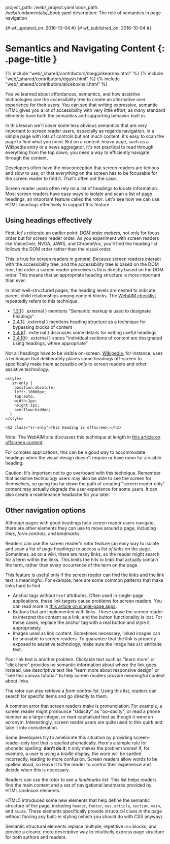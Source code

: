 project_path: /web/_project.yaml
book_path: /web/fundamentals/_book.yaml
description: The role of semantics in page navigation


{# wf_updated_on: 2016-10-04 #}
{# wf_published_on: 2016-10-04 #}

# Semantics and Navigating Content {: .page-title }

{% include "web/_shared/contributors/megginkearney.html" %}
{% include "web/_shared/contributors/dgash.html" %}
{% include "web/_shared/contributors/aliceboxhall.html" %}



You've learned about affordances, semantics, and how assistive technologies use
the accessibility tree to create an alternative user experience for their users.
You can see that writing expressive, semantic HTML gives you a lot of
accessibility with very little effort, as many standard elements have both the
semantics and supporting behavior built in.

In this lesson we'll cover some less obvious semantics that are very important
to screen reader users, especially as regards navigation. In a simple page with
lots of controls but not much content, it's easy to scan the page to find what
you need. But on a content-heavy page, such as a Wikipedia entry or a news
aggregator, it's not practical to read through everything from the top down; you
need a way to efficiently navigate through the content.

Developers often have the misconception that screen readers are tedious and slow
to use, or that everything on the screen has to be focusable for the screen
reader to find it. That's often not the case.

Screen reader users often rely on a list of headings to locate information. Most
screen readers have easy ways to isolate and scan a list of page headings, an
important feature called the *rotor*. Let's see how we can use HTML headings
effectively to support this feature.

## Using headings effectively

First, let's reiterate an earlier point: [*DOM order
matters*](/web/fundamentals/accessibility/focus/dom-order-matters), not only for
focus order but for screen reader order. As you experiment with screen readers
like VoiceOver, NVDA, JAWS, and ChromeVox, you'll find the heading list follows
the DOM order rather than the visual order.

This is true for screen readers in general. Because screen readers interact with
the accessibility tree, and the accessibility tree is based on the DOM tree, the
order a screen reader perceives is thus directly based on the DOM order. This
means that an appropriate heading structure is more important than ever.

In most well-structured pages, the heading levels are nested to indicate
parent-child relationships among content blocks. The [WebAIM
checklist](http://webaim.org/standards/wcag/checklist) repeatedly refers to this
technique.

 - [1.3.1](http://webaim.org/standards/wcag/checklist#sc1.3.1){: .external }
   mentions "Semantic markup is used to designate headings"
 - [2.4.1](http://webaim.org/standards/wcag/checklist#sc2.4.1){: .external }
   mentions heading structure as a technique for bypassing blocks of
   content
 - [2.4.6](http://webaim.org/standards/wcag/checklist#sc2.4.6){: .external }
   discusses some details for writing useful headings
 - [2.4.10](http://webaim.org/standards/wcag/checklist#sc2.4.10){: .external }
   states "individual sections of content are designated using headings,
   where appropriate"

Not all headings have to be visible on-screen.
[Wikipedia](https://www.wikipedia.org/), for instance, uses a technique that
deliberately places some headings off-screen to specifically make them
accessible *only* to screen readers and other assistive technology.

    <style>
      .sr-only {
        position:absolute;
        left:-10000px;
        top:auto;
        width:1px;
        height:1px;
        overflow:hidden;
      }
    </style>

    <h2 class="sr-only">This heading is offscreen.</h2>

Note: The WebAIM site discusses this technique at length in [this
article on offscreen content](http://webaim.org/techniques/css/invisiblecontent/).

For complex applications, this can be a good way to accommodate headings when
the visual design doesn't require or have room for a visible heading.

Caution: It's important not to go overboard with this technique. Remember that
assistive technology users may also be able to see the screen for themselves, so
going too far down the path of creating "screen reader only" content may
actually degrade the user experience for some users. It can also create a
maintenance headache for you later.

## Other navigation options

Although pages with good headings help screen reader users navigate, there are
other elements they can use to move around a page, including *links*, *form
controls*, and *landmarks*.

Readers can use the screen reader's rotor feature (an easy way to isolate and
scan a list of page headings) to access a *list of links* on the page.
Sometimes, as on a wiki, there are many links, so the reader might search for a
term within the links. This limits the hits to links that actually contain the
term, rather than every occurrence of the term on the page.

This feature is useful only if the screen reader can find the links and the link
text is meaningful. For example, here are some common patterns that make links
hard to find.

 - Anchor tags without `href` attributes. Often used in single-page
   applications, these link targets cause problems for screen readers. You can
   read more in [this article on single-page apps](http://neugierig.org/software/blog/2014/02/single-page-app-links.html).
 - Buttons that are implemented with links. These cause the screen reader to
   interpret the content as a link, and the button functionality is lost. For
   these cases, replace the anchor tag with a real button and style it
   appropriately.
 - Images used as link content. Sometimes necessary, linked images can be
   unusable to screen readers. To guarantee that the link is properly exposed to
   assistive technology, make sure the image has `alt` attribute text.

Poor link text is another problem. Clickable text such as "learn more" or "click
here" provides no semantic information about where the link goes. Instead, use
descriptive text like "learn more about responsive design" or "see this canvas
tutorial" to help screen readers provide meaningful context about links.

The rotor can also retrieve a *form control list*. Using this list, readers can
search for specific items and go directly to them.

A common error that screen readers make is pronunciation. For example, a screen
reader might pronounce "Udacity" as "oo-dacity", or read a phone number as a
large integer, or read capitalized text as though it were an acronym.
Interestingly, screen reader users are quite used to this quirk and take it into
consideration.

Some developers try to ameliorate this situation by providing screen-reader-only
text that is spelled phonetically. Here's a simple rule for phonetic spelling:
**don't do it**; it only makes the problem worse! If, for example, a user is using
a braille display, the word will be spelled incorrectly, leading to more
confusion. Screen readers allow words to be spelled aloud, so leave it to the
reader to control their experience and decide when this is necessary.

Readers can use the rotor to see a *landmarks list*. This list helps readers
find the main content and a set of navigational landmarks provided by HTML
landmark elements.

HTML5 introduced some new elements that help define the semantic structure of
the page, including `header`, `footer`, `nav`, `article`, `section`, `main`, and
`aside`. These elements specifically provide structural clues in the page
without forcing any built-in styling (which you should do with CSS anyway).

Semantic structural elements replace multiple, repetitive `div` blocks, and
provide a clearer, more descriptive way to intuitively express page structure
for both authors and readers.


